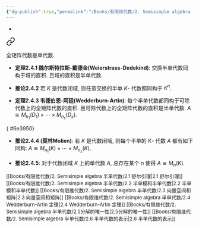 ```yaml
---
{"dg-publish":true,"permalink":"/Books/有限维代数/2. Semisimple algebra 半单代数/2.4 Wedderburn-Artin 定理/","dgPassFrontmatter":true,"created":"2024-08-11T17:44:34.177+08:00","updated":"2024-08-17T16:03:38.667+08:00"}
---
```


+ 
<div class="transclusion internal-embed is-loaded"><a class="markdown-embed-link" href="///#5f86a5" aria-label="Open link"><svg xmlns="http://www.w3.org/2000/svg" width="24" height="24" viewBox="0 0 24 24" fill="none" stroke="currentColor" stroke-width="2" stroke-linecap="round" stroke-linejoin="round" class="svg-icon lucide-link"><path d="M10 13a5 5 0 0 0 7.54.54l3-3a5 5 0 0 0-7.07-7.07l-1.72 1.71"></path><path d="M14 11a5 5 0 0 0-7.54-.54l-3 3a5 5 0 0 0 7.07 7.07l1.71-1.71"></path></svg></a><div class="markdown-embed">



全矩阵代数是单代数. 

</div></div>


+ **定理2.4.1 魏尔斯特拉斯-戴德金(Weierstrass-Dedekind)**: 交换半单代数同构于域的直积. 且域的直积是半单代数.

+ **推论2.4.2** 若 $K$ 是代数闭域, 则任意交换的半单 $K$- 代数都同构于 $K^n$. 

+ **定理2.4.3 韦德伯恩-阿廷(Wedderburn-Artin)**: 每个半单代数都同构于可除代数上的全矩阵代数的直积. 且可除代数上的全矩阵代数的直积是半单代数.  $A\cong M_{n_1}(D_1)\times\cdots\times M_{n_s}(D_s)$.

{ #6e3950}

+ **推论2.4.4 (莫林Molien)**: 若 $K$ 是代数闭域, 则每个半单的 $K$- 代数 $A$ 都有如下同构:  $A\cong M_{n_1}(K)\times\cdots\times M_{n_s}(K)$.

+ **推论2.4.5**: 对于代数闭域 $K$ 上的单代数 $A$, 总存在某个 $n$ 使得 $A\cong M_n(K)$.


<font size="2">[[Books/有限维代数/2. Semisimple algebra 半单代数/2.1 舒尔引理\|2.1 舒尔引理]]</font>
<font size="2">[[Books/有限维代数/2. Semisimple algebra 半单代数/2.2 半单模和半单代数\|2.2 半单模和半单代数]]</font>
<font size="2">[[Books/有限维代数/2. Semisimple algebra 半单代数/2.3 向量空间和矩阵\|2.3 向量空间和矩阵]]</font>
<font size="2">[[Books/有限维代数/2. Semisimple algebra 半单代数/2.4 Wedderburn-Artin 定理\|2.4 Wedderburn-Artin 定理]]</font>
<font size="2">[[Books/有限维代数/2. Semisimple algebra 半单代数/2.5分解的唯一性\|2.5分解的唯一性]]</font>
<font size="2">[[Books/有限维代数/2. Semisimple algebra 半单代数/2.6 半单代数的表示\|2.6 半单代数的表示]]</font>
